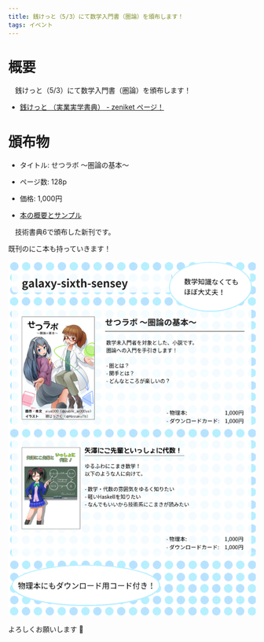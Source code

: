 ```yaml
---
title: 銭けっと（5/3）にて数学入門書（圏論）を頒布します！
tags: イベント
---
```

# 概要

　銭けっと（5/3）にて数学入門書（圏論）を頒布します！

- [銭けっと （実業実学書典） - zeniket ページ！](https://zeniket.jimdofree.com/)

# 頒布物

- タイトル: せつラボ 〜圏論の基本〜
- ページ数: 128p
- 価格: 1,000円

- [本の概要とサンプル](./2019-03-16-techbookfest6.html)

　技術書典6で頒布した新刊です。

既刊のにこ本も持っていきます！

![](/images/posts/2019-04-19-zeniket/menu.png)

よろしくお願いします :full_moon_with_face:
